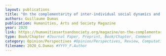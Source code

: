 ```yaml
---
layout: publications
title: "On the complementarity of inter-individual social dynamics and intra-individual biological grounding"
authors: Guillaume Dumas
publication: Humanities, Arts and Society Magazine
year: 2020
link: https://humanitiesartsandsociety.org/magazine/on-the-complementarity-of-inter-individual-social-dynamics-and-intra-individual-biological-grounding/
type: Book/Chapter #Journal Paper, Preprint, Book/Chapter, Comment
category: Opinion/Perspectives #Opinion/Perspectives, Review, Computational, Social Cognitive and Affective Neuroscience, Experimental
filename: 2020_G.Dumas #YYYY_F.Author
---
```

